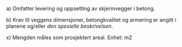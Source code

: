 a) Omfatter levering og oppsetting av skjermvegger i betong.

b) Krav til veggens dimensjoner, betongkvalitet og armering er angitt i planene og/eller *den spesielle beskrivelsen*.

x) Mengden måles som prosjektert areal. Enhet: m2

